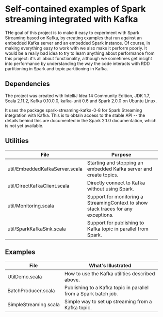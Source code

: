 # Self-contained examples of Spark streaming integrated with Kafka

THe goal of this project is to make it easy to experiment with Spark Streaming based on Kafka,
by creating examples that run against an embedded Kafka server and an embedded Spark instance.
Of course, in making everything easy to work with we also make it perform poorly. It would be a
really bad idea to try to learn anything about performance from this project: it's all
about functionality, although we sometimes get insight into performance by understanding
the way the
code interacts with RDD partitioning in Spark and topic partitioning in Kafka.

## Dependencies

The project was created with IntelliJ Idea 14 Community Edition,
JDK 1.7, Scala 2.11.2, Kafka 0.10.0.0, kafka-unit 0.6 and Spark 2.0.0 on Ubuntu Linux.

It uses the package spark-streaming-kafka-0-8 for Spark Streaming integration with Kafka.
This is to obtain access to the stable API -- the details
behind this are documented in the Spark 2.1.0 documentation, which is not yet available.

## Utilities

| File                  | Purpose    |
|---------------------------------|-----------------------|
| util/EmbeddedKafkaServer.scala | Starting and stopping an embedded Kafka server and create topics. |
| util/DirectKafkaClient.scala | Directly connect to Kafka without using Spark. |
| util/Monitoring.scala | Support for monitoring a StreamingContext to show stack traces for any exceptions. |
| util/SparkKafkaSink.scala | Support for publishing to Kafka topic in parallel from Spark. |

## Examples

| File                  | What's Illustrated    |
|---------------------------------|-----------------------|
| UtilDemo.scala | How to use the Kafka utilities described above. |
| BatchProducer.scala | Publishing to a Kafka topic in parallel from a Spark batch job. |
| SimpleStreaming.scala | Simple way to set up streaming from a Kafka topic. |